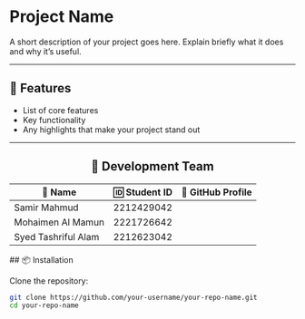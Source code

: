 # Project Name

A short description of your project goes here. Explain briefly what it does and why it’s useful.

---

## 🚀 Features
- List of core features
- Key functionality
- Any highlights that make your project stand out

---
<div>
  <h2 align="center">👥 Development Team</h2>

<div align="center">

| 👤 Name                | 🆔 Student ID   | 🔗 GitHub Profile             |
|------------------------|----------------|-------------------------------|
| Samir Mahmud            |2212429042      |       |
| Mohaimen Al Mamun      |  2221726642    |       |
| Syed Tashriful Alam    | 2212623042     |       |


</div>
## 📦 Installation

Clone the repository:

```bash
git clone https://github.com/your-username/your-repo-name.git
cd your-repo-name

